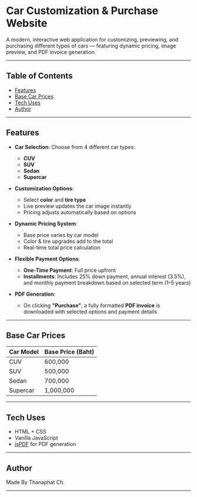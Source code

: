 # Car Customization & Purchase Website

A modern, interactive web application for customizing, previewing, and purchasing different types of cars — featuring dynamic pricing, image preview, and PDF invoice generation.

---

## Table of Contents

- [Features](#features)
- [Base Car Prices](#base-car-prices)
- [Tech Uses](#tech-uses)
- [Author](#author)

---

## Features

- **Car Selection**: Choose from 4 different car types:
  - **CUV**
  - **SUV**
  - **Sedan**
  - **Supercar**
  
- **Customization Options**:
  - Select **color** and **tire type**
  - Live preview updates the car image instantly
  - Pricing adjusts automatically based on options

- **Dynamic Pricing System**:
  - Base price varies by car model
  - Color & tire upgrades add to the total
  - Real-time total price calculation

- **Flexible Payment Options**:
  - **One-Time Payment**: Full price upfront
  - **Installments**: Includes 25% down payment, annual interest (3.5%), and monthly payment breakdown based on selected term (1–5 years)

- **PDF Generation**:
  - On clicking **"Purchase"**, a fully formatted **PDF invoice** is downloaded with selected options and payment details

---

## Base Car Prices

| Car Model | Base Price (Baht) |
|-----------|-------------------|
| CUV       | 600,000           |
| SUV       | 500,000           |
| Sedan     | 700,000           |
| Supercar  | 1,000,000         |

---

## Tech Uses

- HTML + CSS
- Vanilla JavaScript
- [jsPDF](https://github.com/parallax/jsPDF) for PDF generation

---

## Author

Made By Thanaphat Ch.

---

